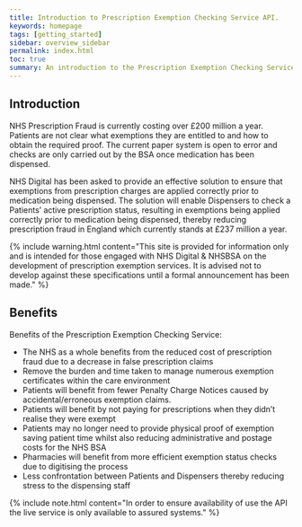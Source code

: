 ```yaml
---
title: Introduction to Prescription Exemption Checking Service API.
keywords: homepage
tags: [getting_started]
sidebar: overview_sidebar
permalink: index.html
toc: true
summary: An introduction to the Prescription Exemption Checking Service API.
---
```


## Introduction ##

NHS Prescription Fraud is currently costing over £200 million a year. Patients are not clear what exemptions they are entitled to and how to obtain the required proof. The current paper system is open to error and checks are only carried out by the BSA once medication has been dispensed.

NHS Digital has been asked to provide an effective solution to ensure that exemptions from prescription charges are applied correctly prior to medication being dispensed. The solution will enable Dispensers to check a Patients’ active prescription status, resulting in exemptions being applied correctly prior to medication being dispensed, thereby reducing prescription fraud in England which currently stands at £237 million a year.

{% include warning.html content="This site is provided for information only and is intended for those engaged with NHS Digital & NHSBSA on the development of prescription exemption services. It is advised not to develop against these specifications until a formal announcement has been made." %}

## Benefits ##

Benefits of the Prescription Exemption Checking Service:

- The NHS as a whole benefits from the reduced cost of prescription fraud due to a decrease in false prescription claims
- Remove the burden and time taken to manage numerous exemption certificates within the care environment
- Patients will benefit from fewer Penalty Charge Notices caused by accidental/erroneous exemption claims.
- Patients will benefit by not paying for prescriptions when they didn’t realise they were exempt
- Patients may no longer need to provide physical proof of exemption saving patient time whilst also reducing administrative and postage costs for the NHS BSA
- Pharmacies will benefit from more efficient exemption status checks due to digitising the process
- Less confrontation between Patients and Dispensers thereby reducing stress to the dispensing staff


{% include note.html content="In order to ensure availability of use the API the live service is only available to assured systems." %}
